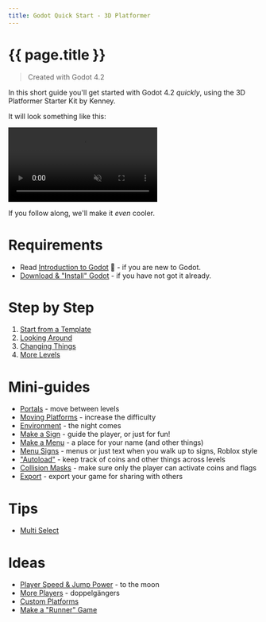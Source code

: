 ```yaml
---
title: Godot Quick Start - 3D Platformer
---
```

# {{ page.title }}

> Created with Godot 4.2

In this short guide you'll get started with Godot 4.2 _quickly_, using the 3D Platformer Starter Kit by Kenney.

It will look something like this:

<p><video muted controls><source src="res/3d_platformer_main.mp4" type="video/mp4"></video></p>

If you follow along, we'll make it _even_ cooler.

# Requirements
<!--
You don't need to have tried Godot or any other game engine before.

*It's an advantage to have tried text based programming before (like Python or JavaScript) to better understand the code examples, but it's also OK to start out just copy-pasting the examples.*

If this is your first experience with Godot, you may want check out these links first:
-->
* Read [Introduction to Godot](https://docs.godotengine.org/en/stable/getting_started/introduction/introduction_to_godot.html) 🔗 - if you are new to Godot.
* [Download & "Install" Godot](../install.md) - if you have not got it already.

# Step by Step

1. [Start from a Template](start.md)
1. [Looking Around](looking_around.md)
1. [Changing Things](changing_things.md)
1. [More Levels](more_levels.md)

<!--
# The Godot Editor

If this is your first Godot experience, you may want to familiarize yourself with some of the key concepts here:

* _Optional:_ Read [Overview of Godot's key concepts](https://docs.godotengine.org/en/stable/getting_started/introduction/key_concepts_overview.html) 🔗
* _Optional:_ Read [First look at Godot's editor](https://docs.godotengine.org/en/stable/getting_started/introduction/first_look_at_the_editor.html) 🔗

For now, though, we'll focus our attention on the _3D viewport_.
-->

# Mini-guides

* [Portals](portals.md) - move between levels
* [Moving Platforms](moving_platforms.md) - increase the difficulty
* [Environment](environment.md) - the night comes
* [Make a Sign](sign.md) - guide the player, or just for fun!
* [Make a Menu](menus.md) - a place for your name (and other things)
* [Menu Signs](menu_signs.md) - menus or just text when you walk up to signs, Roblox style
* ["Autoload"](autoload.md) - keep track of coins and other things across levels
* [Collision Masks](collision_masks.md) - make sure only the player can activate coins and flags
* [Export](../export.md) - export your game for sharing with others

# Tips

* [Multi Select](multi_select.md)


# Ideas

* [Player Speed & Jump Power](player_speed.md) - to the moon
* [More Players](many_players.md) - doppelgängers
* [Custom Platforms](custom_platforms.md)
* [Make a "Runner" Game](runner.md)


<!--
Krav om at samle alle mønter op før man kan gå videre
Importere grafikker fra Itch.io o.l


F to toggle fullscreen.
Autoload scene with HUD.
Custom Platforms


Runner / Slope variant
--
x Tip: Auto-hide Output
x Musik: CC0 fx pixabay
Platform der forsvinder (fake)
Tre liv + Samle liv (evt. fra mønter)
Skilte
Lava eller lign
Monstre (man skal hoppe på?) - grinde ting til monstre, save og andet
Skin
Jump Scare (nattebane, så kommer der noget scary frem)
Kapitalisme. For at hoppe skal man tvinge NPC'er til at lave mønter.

-->
